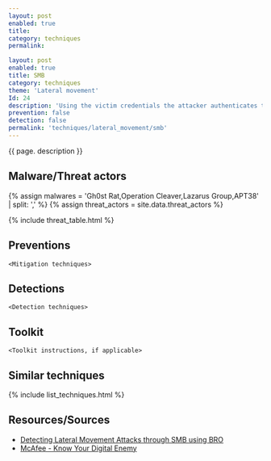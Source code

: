 ```yaml
---
layout: post
enabled: true
title: 
category: techniques
permalink: 

layout: post
enabled: true
title: SMB
category: techniques
theme: 'Lateral movement'
Id: 24
description: 'Using the victim credentials the attacker authenticates to the victim machine on port 445 and try to gain access to the `Admin$ shares: (C$, IPC$, or ADMIN$)`. Access to `Admin$` allows for remote code execution including arbitrary code.'
prevention: false
detection: false
permalink: 'techniques/lateral_movement/smb'
---
```

{{ page. description }}



## Malware/Threat actors

{% assign malwares = 'Gh0st Rat,Operation Cleaver,Lazarus Group,APT38' | split: ',' %}
{% assign threat_actors = site.data.threat_actors %}

{% include threat_table.html %}

## Preventions

`<Mitigation techniques>`

## Detections

`<Detection techniques>`

## Toolkit

`<Toolkit instructions, if applicable>`

## Similar techniques

{% include list_techniques.html %}


## Resources/Sources

* [Detecting Lateral Movement Attacks through SMB using BRO](https://essay.utwente.nl/71415/1/Ullah_MA_EWI.pdf)
* [McAfee - Know Your Digital Enemy](https://github.com/CyberMonitor/APT_CyberCriminal_Campagin_Collections/blob/master/2012/2012.04.10.Gh0st_RAT/Know%20Your%20Digital%20Enemy.pdf)